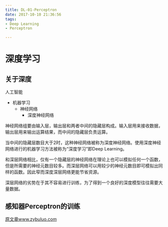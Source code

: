 ```yaml
---
title: DL-01-Perceptron
date: 2017-10-10 21:36:56
tags:
- Deep Learning
- Perceptron

---
```


# 深度学习

## 关于深度

人工智能

* 机器学习
  * 神经网络
    * 深度神经网络

神经网络组要由输入层，输出层和两者中间的隐藏层构成。输入层用来接收数据，输出层用来输出运算结果，而中间的隐藏层负责运算。

当中间的隐藏层数目大于2时，这种神经网络被称为深度神经网络。使用深度神经网络进行的机器学习方法被称为“深度学习”即Deep Learning。

和深层网络相比，仅有一个隐藏层的神经网络在理论上也可以模拟任何一个函数，但是所需要的神经元数目较多。而深层网络可以用较少的神经元数目即可模拟出同样的函数。因此窄而深度深层网络更能节省资源。

深层网络的劣势在于其不容易进行训练，为了得到一个良好的深度模型往往需要大量数据。

## 感知器Perceptron的训练







[原文章www.zybuluo.com](https://www.zybuluo.com/hanbingtao/note/433855)

